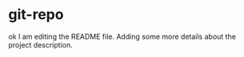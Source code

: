 # git-repo
ok
I am editing the README file. Adding some more details about the project description.
